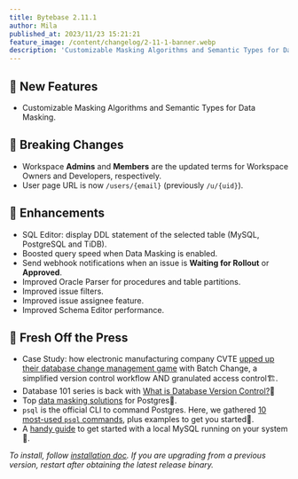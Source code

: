 ```yaml
---
title: Bytebase 2.11.1
author: Mila
published_at: 2023/11/23 15:21:21
feature_image: /content/changelog/2-11-1-banner.webp
description: 'Customizable Masking Algorithms and Semantic Types for Data Masking.'
---
```


## 🚀 New Features

- Customizable Masking Algorithms and Semantic Types for Data Masking.

## 🔔 Breaking Changes

- Workspace **Admins** and **Members** are the updated terms for Workspace Owners and Developers, respectively.
- User page URL is now `/users/{email}` (previously `/u/{uid}`).

## 🎄 Enhancements

- SQL Editor: display DDL statement of the selected table (MySQL, PostgreSQL and TiDB).
- Boosted query speed when Data Masking is enabled.
- Send webhook notifications when an issue is **Waiting for Rollout** or **Approved**.
- Improved Oracle Parser for procedures and table partitions.
- Improved issue filters.
- Improved issue assignee feature.
- Improved Schema Editor performance.

## 📰 Fresh Off the Press

- Case Study: how electronic manufacturing company CVTE [upped up their database change management game](/blog/cvte-case-study/) with Batch Change, a simplified version control workflow AND granulated access control🏗️.
- Database 101 series is back with [What is Database Version Control?](/blog/database-version-control/)🎯
- Top [data masking solutions](/blog/postgres-data-masking/) for Postgres🔐.
- `psql` is the official CLI to command Postgres. Here, we gathered [10 most-used `psql` commands](/blog/top-psql-commands-with-examples/), plus examples to get you started🐘.
- A [handy guide](/blog/how-to-install-local-mysql-on-mac-ubuntu-centos-windows/) to get started with a local MySQL running on your system🐬.

_To install, follow [installation doc](/docs/get-started/install/overview). If you are upgrading from a previous version, restart after obtaining the latest release binary._
